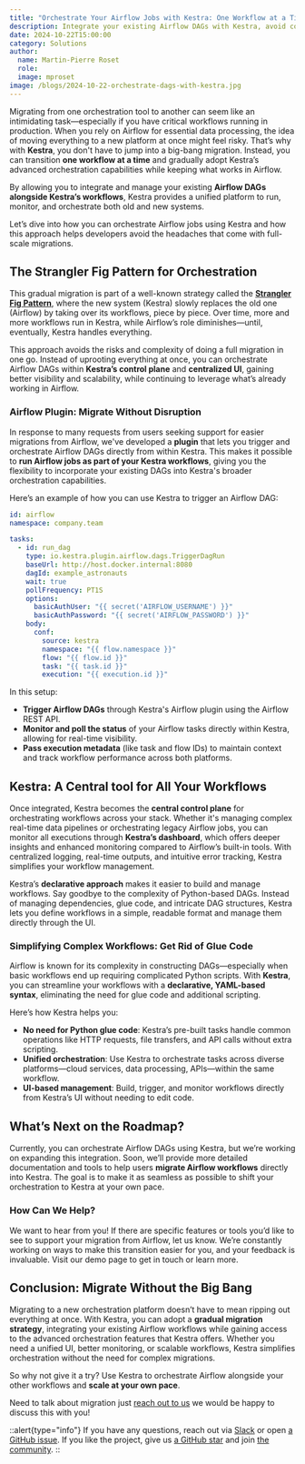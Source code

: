 ```yaml
---
title: "Orchestrate Your Airflow Jobs with Kestra: One Workflow at a Time"
description: Integrate your existing Airflow DAGs with Kestra, avoid complex migrations and get better monitoring, and simplified workflow management. Scale your workflows without the need to rewrite everything from scratch.
date: 2024-10-22T15:00:00
category: Solutions
author:
  name: Martin-Pierre Roset
  role:
  image: mproset
image: /blogs/2024-10-22-orchestrate-dags-with-kestra.jpg
---
```


Migrating from one orchestration tool to another can seem like an intimidating task—especially if you have critical workflows running in production. When you rely on Airflow for essential data processing, the idea of moving everything to a new platform at once might feel risky. That’s why with **Kestra**, you don't have to jump into a big-bang migration. Instead, you can transition **one workflow at a time** and gradually adopt Kestra’s advanced orchestration capabilities while keeping what works in Airflow.

By allowing you to integrate and manage your existing **Airflow DAGs alongside Kestra’s workflows**, Kestra provides a unified platform to run, monitor, and orchestrate both old and new systems.

Let’s dive into how you can orchestrate Airflow jobs using Kestra and how this approach helps developers avoid the headaches that come with full-scale migrations.

## The Strangler Fig Pattern for Orchestration

This gradual migration is part of a well-known strategy called the [**Strangler Fig Pattern**](https://martinfowler.com/bliki/StranglerFigApplication.html), where the new system (Kestra) slowly replaces the old one (Airflow) by taking over its workflows, piece by piece. Over time, more and more workflows run in Kestra, while Airflow’s role diminishes—until, eventually, Kestra handles everything.

This approach avoids the risks and complexity of doing a full migration in one go. Instead of uprooting everything at once, you can orchestrate Airflow DAGs within **Kestra’s control plane** and **centralized UI**, gaining better visibility and scalability, while continuing to leverage what’s already working in Airflow.

### Airflow Plugin: Migrate Without Disruption

In response to many requests from users seeking support for easier migrations from Airflow, we've developed a **plugin** that lets you trigger and orchestrate Airflow DAGs directly from within Kestra. This makes it possible to **run Airflow jobs as part of your Kestra workflows**, giving you the flexibility to incorporate your existing DAGs into Kestra's broader orchestration capabilities.

Here’s an example of how you can use Kestra to trigger an Airflow DAG:

```yaml
id: airflow
namespace: company.team

tasks:
  - id: run_dag
    type: io.kestra.plugin.airflow.dags.TriggerDagRun
    baseUrl: http://host.docker.internal:8080
    dagId: example_astronauts
    wait: true
    pollFrequency: PT1S
    options:
      basicAuthUser: "{{ secret('AIRFLOW_USERNAME') }}"
      basicAuthPassword: "{{ secret('AIRFLOW_PASSWORD') }}"
    body:
      conf:
        source: kestra
        namespace: "{{ flow.namespace }}"
        flow: "{{ flow.id }}"
        task: "{{ task.id }}"
        execution: "{{ execution.id }}"

```

In this setup:

- **Trigger Airflow DAGs** through Kestra's Airflow plugin using the Airflow REST API.
- **Monitor and poll the status** of your Airflow tasks directly within Kestra, allowing for real-time visibility.
- **Pass execution metadata** (like task and flow IDs) to maintain context and track workflow performance across both platforms.

## Kestra: A Central tool for All Your Workflows

Once integrated, Kestra becomes the **central control plane** for orchestrating workflows across your stack. Whether it's managing complex real-time data pipelines or orchestrating legacy Airflow jobs, you can monitor all executions through **Kestra’s dashboard**, which offers deeper insights and enhanced monitoring compared to Airflow’s built-in tools. With centralized logging, real-time outputs, and intuitive error tracking, Kestra simplifies your workflow management.

Kestra’s **declarative approach** makes it easier to build and manage workflows. Say goodbye to the complexity of Python-based DAGs. Instead of managing dependencies, glue code, and intricate DAG structures, Kestra lets you define workflows in a simple, readable format and manage them directly through the UI.

### Simplifying Complex Workflows: Get Rid of Glue Code

Airflow is known for its complexity in constructing DAGs—especially when basic workflows end up requiring complicated Python scripts. With **Kestra**, you can streamline your workflows with a **declarative, YAML-based syntax**, eliminating the need for glue code and additional scripting.

Here’s how Kestra helps you:

- **No need for Python glue code**: Kestra’s pre-built tasks handle common operations like HTTP requests, file transfers, and API calls without extra scripting.
- **Unified orchestration**: Use Kestra to orchestrate tasks across diverse platforms—cloud services, data processing, APIs—within the same workflow.
- **UI-based management**: Build, trigger, and monitor workflows directly from Kestra’s UI without needing to edit code.

## What’s Next on the Roadmap?

Currently, you can orchestrate Airflow DAGs using Kestra, but we’re working on expanding this integration. Soon, we’ll provide more detailed documentation and tools to help users **migrate Airflow workflows** directly into Kestra. The goal is to make it as seamless as possible to shift your orchestration to Kestra at your own pace.

### How Can We Help?

We want to hear from you! If there are specific features or tools you’d like to see to support your migration from Airflow, let us know. We’re constantly working on ways to make this transition easier for you, and your feedback is invaluable. Visit our demo page to get in touch or learn more.

## Conclusion: Migrate Without the Big Bang

Migrating to a new orchestration platform doesn’t have to mean ripping out everything at once. With Kestra, you can adopt a **gradual migration strategy**, integrating your existing Airflow workflows while gaining access to the advanced orchestration features that Kestra offers. Whether you need a unified UI, better monitoring, or scalable workflows, Kestra simplifies orchestration without the need for complex migrations.

So why not give it a try? Use Kestra to orchestrate Airflow alongside your other workflows and **scale at your own pace**.

Need to talk about migration just [reach out to us](/demo) we would be happy to discuss this with you!

::alert{type="info"}
If you have any questions, reach out via [Slack](https://kestra.io/slack) or open [a GitHub issue](https://github.com/kestra-io/kestra).
If you like the project, give us [a GitHub star](https://github.com/kestra-io/kestra) and join [the community](https://kestra.io/slack).
::
